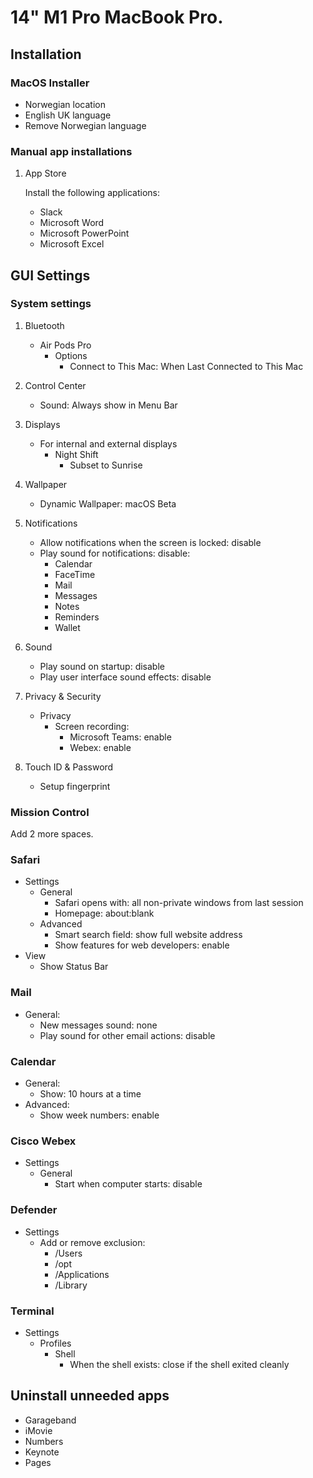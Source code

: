 # 14\" M1 Pro MacBook Pro.

## Installation

### MacOS Installer

- Norwegian location
- English UK language
- Remove Norwegian language

### Manual app installations

1. App Store

   Install the following applications:

   - Slack
   - Microsoft Word
   - Microsoft PowerPoint
   - Microsoft Excel

## GUI Settings

### System settings

1. Bluetooth

   - Air Pods Pro
     - Options
       - Connect to This Mac: When Last Connected to This Mac

2. Control Center

   - Sound: Always show in Menu Bar

3. Displays

   - For internal and external displays
     - Night Shift
       - Subset to Sunrise

4. Wallpaper

   - Dynamic Wallpaper: macOS Beta

5. Notifications

   - Allow notifications when the screen is locked: disable
   - Play sound for notifications: disable:
     - Calendar
     - FaceTime
     - Mail
     - Messages
     - Notes
     - Reminders
     - Wallet

6. Sound

   - Play sound on startup: disable
   - Play user interface sound effects: disable

7. Privacy & Security

   - Privacy
     - Screen recording:
       - Microsoft Teams: enable
       - Webex: enable

8. Touch ID & Password

   - Setup fingerprint

### Mission Control

Add 2 more spaces.

### Safari

- Settings
  - General
    - Safari opens with: all non-private windows from last session
    - Homepage: about:blank
  - Advanced
    - Smart search field: show full website address
    - Show features for web developers: enable
- View
  - Show Status Bar

### Mail

- General:
  - New messages sound: none
  - Play sound for other email actions: disable

### Calendar

- General:
  - Show: 10 hours at a time
- Advanced:
  - Show week numbers: enable

### Cisco Webex

- Settings
  - General
    - Start when computer starts: disable

### Defender

- Settings
  - Add or remove exclusion:
    - /Users
    - /opt
    - /Applications
    - /Library

### Terminal

- Settings
  - Profiles
    - Shell
      - When the shell exists: close if the shell exited cleanly

## Uninstall unneeded apps

- Garageband
- iMovie
- Numbers
- Keynote
- Pages
